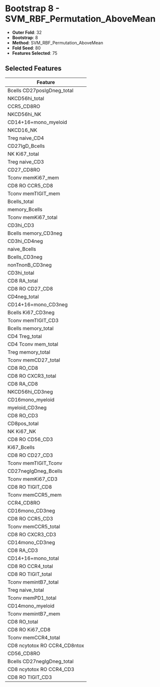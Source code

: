 # Bootstrap 8 - SVM_RBF_Permutation_AboveMean

- **Outer Fold**: 32
- **Bootstrap**: 8
- **Method**: SVM_RBF_Permutation_AboveMean
- **Fold Seed**: 80
- **Features Selected**: 75

## Selected Features

| Feature |
|---------|
| Bcells CD27posIgDneg_total |
| NKCD56hi_total |
| CCR5_CD8RO |
| NKCD56hi_NK |
| CD14+16+mono_myeloid |
| NKCD16_NK |
| Treg naive_CD4 |
| CD27IgD_Bcells |
| NK Ki67_total |
| Treg naive_CD3 |
| CD27_CD8RO |
| Tconv memKi67_mem |
| CD8 RO CCR5_CD8 |
| Tconv memTIGIT_mem |
| Bcells_total |
| memory_Bcells |
| Tconv memKi67_total |
| CD3hi_CD3 |
| Bcells memory_CD3neg |
| CD3hi_CD4neg |
| naive_Bcells |
| Bcells_CD3neg |
| nonTnonB_CD3neg |
| CD3hi_total |
| CD8 RA_total |
| CD8 RO CD27_CD8 |
| CD4neg_total |
| CD14+16+mono_CD3neg |
| Bcells Ki67_CD3neg |
| Tconv memTIGIT_CD3 |
| Bcells memory_total |
| CD4 Treg_total |
| CD4 Tconv mem_total |
| Treg memory_total |
| Tconv memCD27_total |
| CD8 RO_CD8 |
| CD8 RO CXCR3_total |
| CD8 RA_CD8 |
| NKCD56hi_CD3neg |
| CD16mono_myeloid |
| myeloid_CD3neg |
| CD8 RO_CD3 |
| CD8pos_total |
| NK Ki67_NK |
| CD8 RO CD56_CD3 |
| Ki67_Bcells |
| CD8 RO CD27_CD3 |
| Tconv memTIGIT_Tconv |
| CD27negIgDneg_Bcells |
| Tconv memKi67_CD3 |
| CD8 RO TIGIT_CD8 |
| Tconv memCCR5_mem |
| CCR4_CD8RO |
| CD16mono_CD3neg |
| CD8 RO CCR5_CD3 |
| Tconv memCCR5_total |
| CD8 RO CXCR3_CD3 |
| CD14mono_CD3neg |
| CD8 RA_CD3 |
| CD14+16+mono_total |
| CD8 RO CCR4_total |
| CD8 RO TIGIT_total |
| Tconv memintB7_total |
| Treg naive_total |
| Tconv memPD1_total |
| CD14mono_myeloid |
| Tconv memintB7_mem |
| CD8 RO_total |
| CD8 RO Ki67_CD8 |
| Tconv memCCR4_total |
| CD8 ncytotox RO CCR4_CD8ntox |
| CD56_CD8RO |
| Bcells CD27negIgDneg_total |
| CD8 ncytotox RO CCR4_CD3 |
| CD8 RO TIGIT_CD3 |
